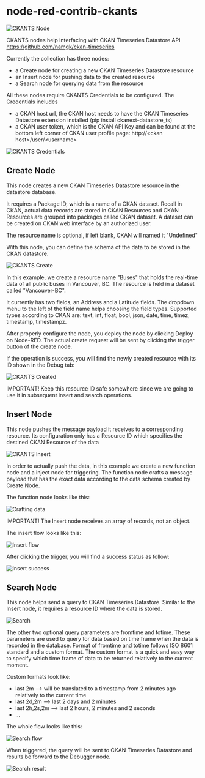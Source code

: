# node-red-contrib-ckants

[![CKANTS Node](https://snag.gy/BIaEOm.jpg)](#features)

CKANTS nodes help interfacing with CKAN Timeseries Datastore API <https://github.com/namgk/ckan-timeseries>

Currently the collection has three nodes: 
* a Create node for creating a new CKAN Timeseries Datastore resource
* an Insert node for pushing data to the created resource
* a Search node for querying data from the resource

All these nodes require CKANTS Credentials to be configured. The Credentials includes 
* a CKAN host url, the CKAN host needs to have the CKAN Timeseries Datastore extension installed (pip install ckanext-datastore_ts)
* a CKAN user token, which is the CKAN API Key and can be found at the bottom left corner of CKAN user profile page: http://\<ckan host\>/user/\<username\>

![CKANTS Credentials](https://snag.gy/3YVtGS.jpg)

## Create Node

This node creates a new CKAN Timeseries Datastore resource in the datastore database.

It requires a Package ID, which is a name of a CKAN dataset. Recall in CKAN, actual data records are stored in CKAN Resources and CKAN Resources are grouped into packages called CKAN dataset. A dataset can be created on CKAN web interface by an authorized user.

The resource name is optional, if left blank, CKAN will named it "Undefined"

With this node, you can define the schema of the data to be stored in the CKAN datastore.

![CKANTS Create](https://snag.gy/SZiuas.jpg)

In this example, we create a resource name "Buses" that holds the real-time data of all public buses in Vancouver, BC. The resource is held in a dataset called "Vancouver-BC".

It currently has two fields, an Address and a Latitude fields. The dropdown menu to the left of the field name helps choosing the field types. Supported types according to CKAN are: text, int, float, bool, json, date, time, timez, timestamp, timestampz.

After properly configure the node, you deploy the node by clicking Deploy on Node-RED. The actual create request will be sent by clicking the trigger button of the create node.

If the operation is success, you will find the newly created resource with its ID shown in the Debug tab:

![CKANTS Created](https://snag.gy/8NmeLl.jpg)

IMPORTANT! Keep this resource ID safe somewhere since we are going to use it in subsequent insert and search operations.

## Insert Node

This node pushes the message payload it receives to a corresponding resource. Its configuration only has a Resource ID which specifies the destined CKAN Resource of the data

![CKANTS Insert](https://snag.gy/lGBOzo.jpg)

In order to actually push the data, in this example we create a new function node and a inject node for triggering. The function node crafts a message payload that has the exact data according to the data schema created by Create Node.

The function node looks like this:

![Crafting data](https://snag.gy/zNAuKd.jpg)

IMPORTANT! The Insert node receives an array of records, not an object.

The insert flow looks like this:

![Insert flow](https://snag.gy/tFIOkZ.jpg)

After clicking the trigger, you will find a success status as follow:

![Insert success](https://snag.gy/X0y4vY.jpg)

## Search Node

This node helps send a query to CKAN Timeseries Datastore. Similar to the Insert node, it requires a resource ID where the data is stored.

![Search](https://snag.gy/QfHMpa.jpg)

The other two optional query parameters are fromtime and totime. These parameters are used to query for data based on time frame when the data is recorded in the database. Format of fromtime and totime follows ISO 8601 standard and a custom format. The custom format is a quick and easy way to specify which time frame of data to be returned relatively to the current moment. 

Custom formats look like:

* last 2m --> will be translated to a timestamp from 2 minutes ago relatively to the current time
* last 2d,2m --> last 2 days and 2 minutes
* last 2h,2s,2m --> last 2 hours, 2 minutes and 2 seconds
* ...

The whole flow looks like this:

![Search flow](https://snag.gy/9hzvRJ.jpg)

When triggered, the query will be sent to CKAN Timeseries Datastore and results be forward to the Debugger node.

![Search result](https://snag.gy/dG1os5.jpg)

